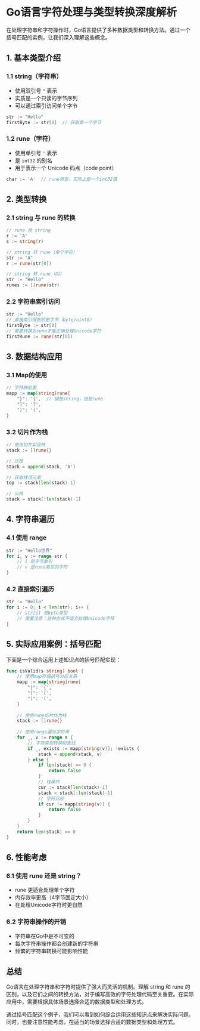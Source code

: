# Go语言字符处理与类型转换深度解析

在处理字符串和字符操作时，Go语言提供了多种数据类型和转换方法。通过一个括号匹配的实例，让我们深入理解这些概念。

## 1. 基本类型介绍

### 1.1 string（字符串）
- 使用双引号 `"` 表示
- 实质是一个只读的字节序列
- 可以通过索引访问单个字节
```go
str := "Hello"
firstByte := str[0]  // 获取第一个字节
```

### 1.2 rune（字符）
- 使用单引号 `'` 表示
- 是 `int32` 的别名
- 用于表示一个 Unicode 码点（code point）
```go
char := 'A'  // rune类型，实际上是一个int32值
```

## 2. 类型转换

### 2.1 string 与 rune 的转换
```go
// rune 转 string
r := 'A'
s := string(r)

// string 转 rune（单个字符）
str := "A"
r := rune(str[0])

// string 转 rune 切片
str := "Hello"
runes := []rune(str)
```

### 2.2 字符串索引访问
```go
str := "Hello"
// 直接索引得到的是字节（byte/uint8）
firstByte := str[0]
// 需要转换为rune才能正确处理Unicode字符
firstRune := rune(str[0])
```

## 3. 数据结构应用

### 3.1 Map的使用
```go
// 字符映射表
mapp := map[string]rune{
    "}": '{',  // 键是string，值是rune
    "]": '[',
    ")": '(',
}
```

### 3.2 切片作为栈
```go
// 使用切片实现栈
stack := []rune{}

// 压栈
stack = append(stack, 'A')

// 获取栈顶元素
top := stack[len(stack)-1]

// 出栈
stack = stack[:len(stack)-1]
```

## 4. 字符串遍历

### 4.1 使用 range
```go
str := "Hello世界"
for i, v := range str {
    // i 是字节索引
    // v 是rune类型的字符
}
```

### 4.2 直接索引遍历
```go
str := "Hello"
for i := 0; i < len(str); i++ {
    // str[i] 是byte类型
    // 需要注意：这种方式不适合处理Unicode字符
}
```

## 5. 实际应用案例：括号匹配

下面是一个综合运用上述知识点的括号匹配实现：

```go
func isValid(s string) bool {
    // 使用map存储括号对应关系
    mapp := map[string]rune{
        "}": '{',
        "]": '[',
        ")": '(',
    }
    
    // 使用rune切片作为栈
    stack := []rune{}
    
    // 使用range遍历字符串
    for _, v := range s {
        // 字符类型转换和查找
        if _, exists := mapp[string(v)]; !exists {
            stack = append(stack, v)
        } else {
            if len(stack) == 0 {
                return false
            }
            // 栈操作
            cur := stack[len(stack)-1]
            stack = stack[:len(stack)-1]
            // 字符比较
            if cur != mapp[string(v)] {
                return false
            }
        }
    }
    return len(stack) == 0
}
```

## 6. 性能考虑

### 6.1 使用 rune 还是 string？
- rune 更适合处理单个字符
- 内存效率更高（4字节固定大小）
- 在处理Unicode字符时更自然

### 6.2 字符串操作的开销
- 字符串在Go中是不可变的
- 每次字符串操作都会创建新的字符串
- 频繁的字符串转换可能影响性能

## 总结

Go语言在处理字符串和字符时提供了强大而灵活的机制。理解 string 和 rune 的区别，以及它们之间的转换方法，对于编写高效的字符处理代码至关重要。在实际应用中，需要根据具体场景选择合适的数据类型和处理方式。

通过括号匹配这个例子，我们可以看到如何综合运用这些知识点来解决实际问题。同时，也要注意性能考虑，在适当的场景选择合适的数据类型和处理方式。
